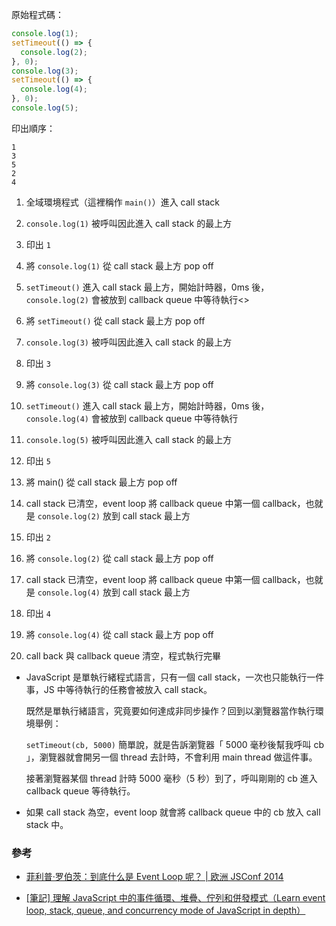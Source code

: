 原始程式碼：

```js
console.log(1);
setTimeout(() => {
  console.log(2);
}, 0);
console.log(3);
setTimeout(() => {
  console.log(4);
}, 0);
console.log(5);
```

印出順序：

```
1
3
5
2
4
```

1. 全域環境程式（這裡稱作 `main()`）進入 call stack

2. `console.log(1)` 被呼叫因此進入 call stack 的最上方
3. 印出 `1`
4. 將 `console.log(1)` 從 call stack 最上方 pop off
5. `setTimeout()` 進入 call stack 最上方，開始計時器，0ms 後，`console.log(2)` 會被放到 callback queue 中等待執行<>
6. 將 `setTimeout()` 從 call stack 最上方 pop off
7. `console.log(3)` 被呼叫因此進入 call stack 的最上方
8. 印出 `3`
9. 將 `console.log(3)` 從 call stack 最上方 pop off
10. `setTimeout()` 進入 call stack 最上方，開始計時器，0ms 後，`console.log(4)` 會被放到 callback queue 中等待執行
11. `console.log(5)` 被呼叫因此進入 call stack 的最上方
12. 印出 `5`
13. 將 main() 從 call stack 最上方 pop off
14. call stack 已清空，event loop 將 callback queue 中第一個 callback，也就是 `console.log(2)` 放到 call stack 最上方
15. 印出 `2`
16. 將 `console.log(2)` 從 call stack 最上方 pop off
17. call stack 已清空，event loop 將 callback queue 中第一個 callback，也就是 `console.log(4)` 放到 call stack 最上方
18. 印出 `4`
19. 將 `console.log(4)` 從 call stack 最上方 pop off
20. call back 與 callback queue 清空，程式執行完畢

- JavaScript 是單執行緒程式語言，只有一個 call stack，一次也只能執行一件事，JS 中等待執行的任務會被放入 call stack。

  既然是單執行緒語言，究竟要如何達成非同步操作？回到以瀏覽器當作執行環境舉例：

  `setTimeout(cb, 5000)`
  簡單說，就是告訴瀏覽器「 5000 毫秒後幫我呼叫 cb 」，瀏覽器就會開另一個 thread 去計時，不會利用 main thread 做這件事。

  接著瀏覽器某個 thread 計時 5000 毫秒（5 秒）到了，呼叫剛剛的 cb 進入 callback queue 等待執行。

- 如果 call stack 為空，event loop 就會將 callback queue 中的 cb 放入 call stack 中。

### 參考

- [菲利普·罗伯茨：到底什么是 Event Loop 呢？ | 欧洲 JSConf 2014](https://www.youtube.com/watch?v=8aGhZQkoFbQ&list=WL&index=43&t=32s&ab_channel=JSConf)

- [[筆記] 理解 JavaScript 中的事件循環、堆疊、佇列和併發模式（Learn event loop, stack, queue, and concurrency mode of JavaScript in depth）](https://pjchender.blogspot.com/2017/08/javascript-learn-event-loop-stack-queue.html)
